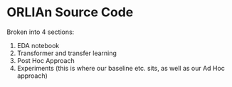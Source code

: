 # ORLIAn Source Code
Broken into 4 sections: 
1) EDA notebook
2) Transformer and transfer learning 
3) Post Hoc Approach 
4) Experiments (this is where our baseline etc. sits, as well as our Ad Hoc approach)

